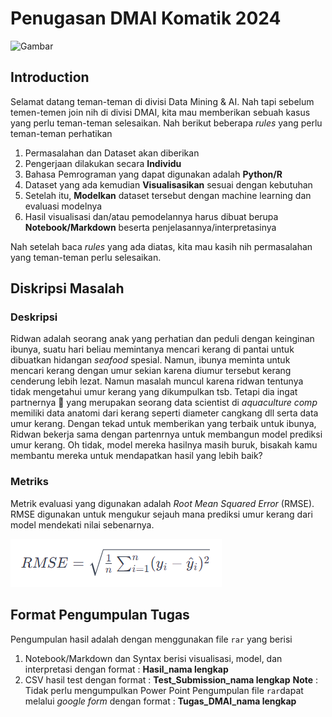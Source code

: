 # Penugasan DMAI Komatik 2024
![Gambar](https://github.com/DaffaElgo/Penugasan_DMAI_24/blob/main/Images/pantai%20animasi.jpg)

## Introduction
Selamat datang teman-teman di divisi Data Mining & AI. Nah tapi sebelum temen-temen join nih di divisi DMAI, kita mau memberikan sebuah kasus yang perlu teman-teman selesaikan. Nah berikut beberapa _rules_ yang perlu teman-teman perhatikan
  1. Permasalahan dan Dataset akan diberikan
  2. Pengerjaan dilakukan secara **Individu**
  3. Bahasa Pemrograman yang dapat digunakan adalah **Python/R**
  4. Dataset yang ada kemudian **Visualisasikan** sesuai dengan kebutuhan
  5. Setelah itu, **Modelkan** dataset tersebut dengan machine learning dan evaluasi modelnya
  6. Hasil visualisasi dan/atau pemodelannya harus dibuat berupa **Notebook/Markdown** beserta penjelasannya/interpretasinya

Nah setelah baca _rules_ yang ada diatas, kita mau kasih nih permasalahan yang teman-teman perlu selesaikan. 

## Diskripsi Masalah
### Deskripsi
Ridwan adalah seorang anak yang perhatian dan peduli dengan keinginan ibunya, suatu hari beliau memintanya mencari kerang di pantai untuk dibuatkan hidangan _seafood_ spesial. Namun, ibunya meminta untuk mencari kerang dengan umur sekian karena diumur tersebut kerang cenderung lebih lezat. Namun masalah muncul karena ridwan tentunya tidak mengetahui umur kerang yang dikumpulkan tsb. Tetapi dia ingat partnernya 🌚 yang merupakan seorang data scientist di _aquaculture comp_ memiliki data anatomi dari kerang seperti diameter cangkang dll serta data umur kerang. Dengan tekad untuk memberikan yang terbaik untuk ibunya, Ridwan bekerja sama dengan partenrnya untuk membangun model prediksi umur kerang. Oh tidak, model mereka hasilnya masih buruk, bisakah kamu membantu mereka untuk mendapatkan hasil yang lebih baik?

### Metriks 
Metrik evaluasi yang digunakan adalah _Root Mean Squared Error_ (RMSE). RMSE digunakan untuk mengukur sejauh mana prediksi umur kerang dari model mendekati nilai sebenarnya. 

![Gambar](https://github.com/DaffaElgo/Penugasan_DMAI24/blob/main/Images/image.png)

## Format Pengumpulan Tugas
Pengumpulan hasil adalah dengan menggunakan file `rar` yang berisi 
1. Notebook/Markdown dan Syntax berisi visualisasi, model, dan interpretasi dengan format : **Hasil_nama lengkap**
2. CSV hasil test dengan format : **Test_Submission_nama lengkap**
**Note** : Tidak perlu mengumpulkan Power Point
Pengumpulan file `rar`dapat melalui _google form_ dengan format : **Tugas_DMAI_nama lengkap**
